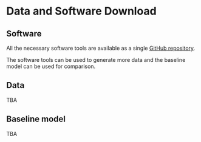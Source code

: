 # Data and Software Download

## Software

All the necessary software tools are available as a single [GitHub repository](https://github.com/cogmhear/avse_challenge).

The software tools can be used to generate more data and the baseline model can be used for comparison.

## Data

TBA

[//]: # (To download the AVSEC-4 noise dataset, please complete the [registration proces]&#40;https://challenge.cogmhear.org/#/getting-started/register&#41;. Afterwards, we will provide a download link together with credentials to access the file.)

[//]: # ()
[//]: # (The data can be generated using code available at [GitHub repository]&#40;https://github.com/cogmhear/avse_challenge&#41;.)

## Baseline model

TBA

[//]: # (To download the pretrained baseline model checkpoint please click [here]&#40;https://huggingface.co/cogmhear/avsec3-baseline&#41;.)
